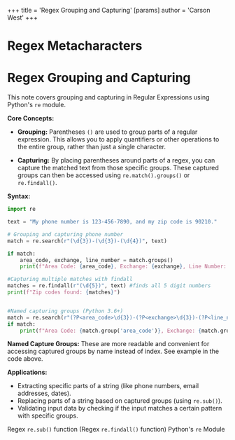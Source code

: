 +++
 title = 'Regex Grouping and Capturing'
[params]
	author = 'Carson West'
+++
# Regex Metacharacters
# Regex Grouping and Capturing 
This note covers grouping and capturing in Regular Expressions using Python's `re` module.

**Core Concepts:**

* **Grouping:**  Parentheses `()` are used to group parts of a regular expression. This allows you to apply quantifiers or other operations to the entire group, rather than just a single character.

* **Capturing:**  By placing parentheses around parts of a regex, you can capture the matched text from those specific groups.  These captured groups can then be accessed using `re.match().groups()` or `re.findall()`.


**Syntax:**

```python
import re

text = "My phone number is 123-456-7890, and my zip code is 90210."

# Grouping and capturing phone number
match = re.search(r"(\d{3})-(\d{3})-(\d{4})", text) 

if match:
    area_code, exchange, line_number = match.groups()
    print(f"Area Code: {area_code}, Exchange: {exchange}, Line Number: {line_number}")

#Capturing multiple matches with findall
matches = re.findall(r"(\d{5})", text) #finds all 5 digit numbers
print(f"Zip codes found: {matches}")


#Named capturing groups (Python 3.6+)
match = re.search(r"(?P<area_code>\d{3})-(?P<exchange>\d{3})-(?P<line_number>\d{4})", text)
if match:
    print(f"Area Code: {match.group('area_code')}, Exchange: {match.group('exchange')}, Line Number: {match.group('line_number')}")

```

**Named Capture Groups:**  These are more readable and convenient for accessing captured groups by name instead of index.  See example in the code above.


**Applications:**

* Extracting specific parts of a string (like phone numbers, email addresses, dates).
* Replacing parts of a string based on captured groups (using `re.sub()`).
* Validating input data by checking if the input matches a certain pattern with specific groups.



Regex `re.sub()` function  (Regex `re.findall()` function) Python's `re` Module
